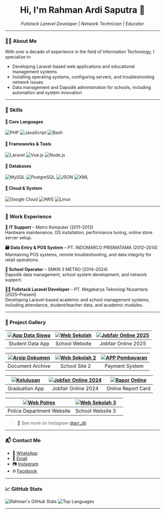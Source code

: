 <h1 align="center">Hi, I'm Rahman Ardi Saputra 👋</h1>
<p align="center">
  <em>Fullstack Laravel Developer | Network Technician | Educator</em>
</p>

---

### 👨‍💻 About Me

With over a decade of experience in the field of Information Technology, I specialize in:
- Developing Laravel-based web applications and educational management systems
- Installing operating systems, configuring servers, and troubleshooting network issues
- Data management and Dapodik administration for schools, including automation and system innovation

---

### 🧠 Skills

#### 🔹 Core Languages
![PHP](https://img.shields.io/badge/PHP-black?style=for-the-badge&logo=php)
![JavaScript](https://img.shields.io/badge/JavaScript-black?style=for-the-badge&logo=javascript)
![Bash](https://img.shields.io/badge/Bash-black?style=for-the-badge&logo=gnubash)

#### 🔹 Frameworks & Tools
![Laravel](https://img.shields.io/badge/Laravel-red?style=for-the-badge&logo=laravel)
![Vue.js](https://img.shields.io/badge/Vue.js-green?style=for-the-badge&logo=vue.js)
![Node.js](https://img.shields.io/badge/Node.js-339933?style=for-the-badge&logo=nodedotjs)

#### 🔹 Databases
![MySQL](https://img.shields.io/badge/MySQL-00758f?style=for-the-badge&logo=mysql)
![PostgreSQL](https://img.shields.io/badge/PostgreSQL-336791?style=for-the-badge&logo=postgresql)
![JSON](https://img.shields.io/badge/JSON-000?style=for-the-badge&logo=json)
![XML](https://img.shields.io/badge/XML-black?style=for-the-badge)

#### 🔹 Cloud & System
![Google Cloud](https://img.shields.io/badge/Google%20Cloud-4285F4?style=for-the-badge&logo=googlecloud)
![AWS](https://img.shields.io/badge/AWS-232F3E?style=for-the-badge&logo=amazonaws)
![Linux](https://img.shields.io/badge/Linux-black?style=for-the-badge&logo=linux)

---

### 💼 Work Experience

**🔧 IT Support** – Metro Komputer (2011–2012)  
Hardware maintenance, OS installation, performance tuning, online store server setup.

**🗃️ Data Entry & POS System** – PT. INDOMARCO PRISMATAMA (2012–2014)  
Maintaining POS systems, remote troubleshooting, and data integrity for retail operations.

**🏫 School Operator** – SMKN 3 METRO (2014–2024)  
Dapodik data management, school system development, and network support.

**🧑‍💻 Fullstack Laravel Developer** – PT. Megakarya Teknologi Nusantara (2025–Present)  
Developing Laravel-based academic and school management systems, including attendance, student/teacher data, and academic modules.

---

### 📸 Project Gallery

| [![App Data Siswa](https://wokaproject.id/project/1738678958.png)](https://wokaproject.id/project/1738678958.png) | [![Web Sekolah](https://wokaproject.id/project/1738678980.png)](https://wokaproject.id/project/1738678980.png) | [![Jobfair Online 2025](https://wokaproject.id/project/1738679010.png)](https://wokaproject.id/project/1738679010.png) |
|:--:|:--:|:--:|
| Student Data App | School Website | Jobfair Online 2025 |

| [![Arsip Dokumen](https://wokaproject.id/project/1738679033.png)](https://wokaproject.id/project/1738679033.png) | [![Web Sekolah 2](https://wokaproject.id/project/1738679059.png)](https://wokaproject.id/project/1738679059.png) | [![APP Pembayaran](https://wokaproject.id/project/1738679085.png)](https://wokaproject.id/project/1738679085.png) |
|:--:|:--:|:--:|
| Document Archive | School Site 2 | Payment System |

| [![Kelulusan](https://wokaproject.id/project/1738679106.png)](https://wokaproject.id/project/1738679106.png) | [![Jobfair Online 2024](https://wokaproject.id/project/1738679554.png)](https://wokaproject.id/project/1738679554.png) | [![Rapor Online](https://wokaproject.id/project/1738680640.png)](https://wokaproject.id/project/1738680640.png) |
|:--:|:--:|:--:|
| Graduation App | Jobfair Online 2024 | Online Report Card |

| [![Web Polres](https://wokaproject.id/project/1749608508.jpg)](https://wokaproject.id/project/1749608508.jpg) | [![Web Sekolah 3](https://wokaproject.id/project/1749608579.jpg)](https://wokaproject.id/project/1749608579.jpg) |  |
|:--:|:--:|:--:|
| Police Department Website | School Website 3 |  |

> 📲 See more on Instagram [@arr_dii](https://instagram.com/arr_dii)

---

### 📬 Contact Me

- 📱 [WhatsApp](https://wa.me/6285783986998)
- 📧 [Email](mailto:rahmanardisaputra@gmail.com)
- 📷 [Instagram](https://instagram.com/arr_dii)
- 🌐 [Facebook](https://facebook.com/whatshittooya)

---

### 📈 GitHub Stats

![Rahman's GitHub Stats](https://github-readme-stats.vercel.app/api?username=rahmanardi53&show_icons=true&theme=default)
![Top Languages](https://github-readme-stats.vercel.app/api/top-langs/?username=rahmanardi53&layout=compact)

---

